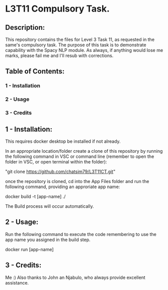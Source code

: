 # L3T11 Compulsory Task.

## Description:

This repository contains the files for Level 3 Task 11, as requested 
in the same's compulsory task. The purpose of this task is to 
demonstrate capability with the Spacy NLP module. As always, if 
anything would lose me marks, please fail me and I'll resub with 
corrections.

## Table of Contents:

### 1 - Installation
### 2 - Usage
### 3 - Credits

## 1 - Installation:

This requires docker desktop be installed if not already.

In an appropriate location/folder create a clone of this repository by 
running the following command in VSC or command line (remember to open 
the folder in VSC, or open terminal within the folder):

"git clone https://github.com/chatsim79/L3T11CT.git"

once the repository is cloned, cd into the App Files folder and run the
following command, providing an approriate app name:

docker build -t [app-name] ./ 

The Build process will occur automatically.

## 2 - Usage:

Run the following command to execute the code remembering to use the
app name you assigned in the build step.

docker run [app-name]

## 3 - Credits: 

Me :) Also thanks to John an Njabulo, who always provide excellent
assistance.


